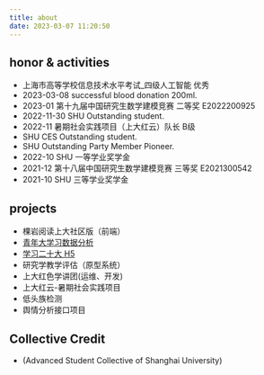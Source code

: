 ```yaml
---
title: about
date: 2023-03-07 11:20:50
---
```

## honor & activities

+ 上海市高等学校信息技术水平考试_四级人工智能 优秀
+ 2023-03-08 successful blood donation 200ml.
+ 2023-01 第十九届中国研究生数学建模竞赛 二等奖 E2022200925
+ 2022-11-30 SHU Outstanding student.
+ 2022-11 暑期社会实践项目（上大红云）队长 B级
+ SHU CES Outstanding student.
+ SHU Outstanding Party Member Pioneer.
+ 2022-10 SHU 一等学业奖学金
+ 2021-12 第十八届中国研究生数学建模竞赛 三等奖 E2021300542
+ 2021-10 SHU 三等学业奖学金

## projects

+ 棵岩阅读上大社区版（前端）
+ [青年大学习数据分析](http://ces.pzding.top/#/youth)
+ [学习二十大 H5](http://42.192.118.38:20223/#/)
+ 研究学教学评估（原型系统）
+ 上大红色学讲团(运维、开发)
+ 上大红云-暑期社会实践项目
+ 低头族检测
+ 舆情分析接口项目

## Collective Credit

+ (Advanced Student Collective of Shanghai University)
